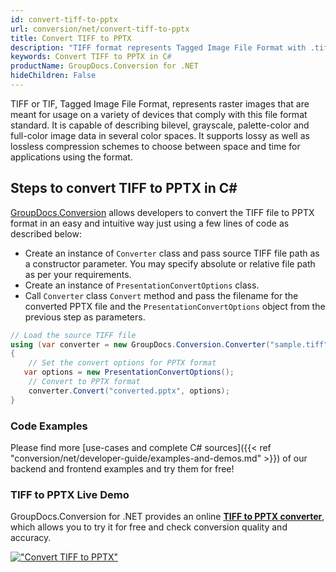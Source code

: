 ```yaml
---
id: convert-tiff-to-pptx
url: conversion/net/convert-tiff-to-pptx
title: Convert TIFF to PPTX
description: "TIFF format represents Tagged Image File Format with .tiff extension. Learn how to convert TIFF to PPTX file programmatically in C# language using GroupDocs.Conversion for .NET library."
keywords: Convert TIFF to PPTX in C#
productName: GroupDocs.Conversion for .NET
hideChildren: False
---
```


TIFF or TIF, Tagged Image File Format, represents raster images that are meant for usage on a variety of devices that comply with this file format standard. It is capable of describing bilevel, grayscale, palette-color and full-color image data in several color spaces. It supports lossy as well as lossless compression schemes to choose between space and time for applications using the format.

## Steps to convert TIFF to PPTX in C#

[GroupDocs.Conversion](https://products.groupdocs.com/conversion/net) allows developers to convert the TIFF file to PPTX format in an easy and intuitive way just using a few lines of code as described below:

* Create an instance of `Converter` class and pass source TIFF file path as a constructor parameter. You may specify absolute or relative file path as per your requirements. 
* Create an instance of `PresentationConvertOptions` class.
* Call `Converter` class `Convert` method and pass the filename for the converted PPTX file and the `PresentationConvertOptions` object from the previous step as parameters.

```csharp
// Load the source TIFF file
using (var converter = new GroupDocs.Conversion.Converter("sample.tiff"))
{
    // Set the convert options for PPTX format
   var options = new PresentationConvertOptions();
    // Convert to PPTX format
    converter.Convert("converted.pptx", options);
}
```

### Code Examples

Please find more [use-cases and complete C# sources]({{< ref "conversion/net/developer-guide/examples-and-demos.md" >}}) of our backend and frontend examples and try them for free!

### TIFF to PPTX Live Demo

GroupDocs.Conversion for .NET provides an online [**TIFF to PPTX converter**](https://products.groupdocs.app/conversion/tiff-to-pptx), which allows you to try it for free and check conversion quality and accuracy.

[!["Convert TIFF to PPTX"](conversion/net/images/convert-to-pptx/convert-tiff-to-pptx.png)](https://products.groupdocs.app/conversion/tiff-to-pptx)